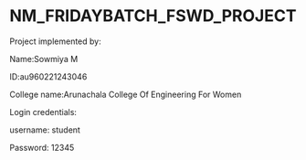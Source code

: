 # NM_FRIDAYBATCH_FSWD_PROJECT


Project implemented by: 


Name:Sowmiya M


ID:au960221243046


College name:Arunachala College Of Engineering For Women


Login credentials: 

username: student


Password: 12345

